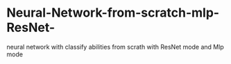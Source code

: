 # Neural-Network-from-scratch-mlp-ResNet-
neural network with classify abilities from scrath with ResNet mode and Mlp mode
